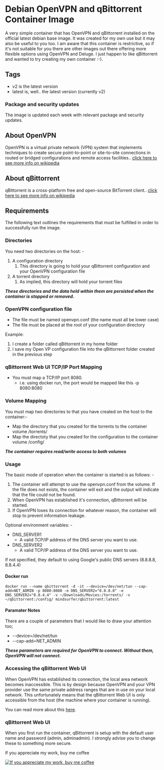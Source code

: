 # Debian OpenVPN and qBittorrent Container Image

A very simple container that has OpenVPN and qBittorrent installed on the official latest debian base image. It was created  for my own use but it may also be useful to you too. I am aware that this container is restrictive, so if it's not suitable for you there are other images out there offering more flexible options using OpenVPN and Deluge. I just happen to like qBittorrent and wanted to try creating my own container :-).

## Tags

- v2 is the latest version 
- latest is, well.. the latest version (currently v2) 

### Package and security updates

The image is updated each week with relevant package and security updates.

## About OpenVPN

OpenVPN is a virtual private network (VPN) system that implements techniques to create secure point-to-point or site-to-site connections in routed or bridged configurations and remote access facilities.. [click here to see more info on wikipedia](https://en.wikipedia.org/wiki/OpenVPN)

## About qBittorrent

qBittorrent is a cross-platform free and open-source BitTorrent client.. [click here to see more info on wikipedia](https://en.wikipedia.org/wiki/QBittorrent)

## Requirements

The following text outlines the requirements that must be fulfilled in order to successfully run the image.

### Directories

You need two directories on the host: -

1. A configuration directory
   1. This directory is going to hold your qBittorrent configuration and your OpenVPN configuration file
2. A torrent directory
   1. As implied, this directory will hold your torrent files

***These directories and the data held within them are persisted when the container is stopped or removed.***

### OpenVPN configuration file

* The file must be named openvpn.conf (the name must all be lower case)
* The file must be placed at the root of your configuration directory

Example:

1. I create a folder called qBittorrent in my home folder
2. I save my Open VP configuration file into the qBittorrent folder created in the previous step

### qBittorrent Web UI TCP/IP Port Mapping

* You must map a TCP/IP port 8080.
  * i.e. using docker run, the port would be mapped like this -p 8080:8080

### Volume Mapping

You must map two directories to that you have created on the host to the container:-

* Map the directory that you created for the torrents to the container volume /torrents/
* Map the directoty that you created for the configuration to the container volume /config/

***The container requires read/write access to both volumes***

### Usage

The basic mode of operation when the container is started is as follows: -

1. The container will attempt to use the openvpn.conf from the volume. If the file does not exists, the container will exit and the output will indicate that the file could not be found.
2. When OpenVPN has established it's connection, qBittorrent will be started.
3. If OpenVPN loses its connection for whatever reason, the container will stop to prevent information leakage.

Optional environment variables: -

* DNS_SERVER1
  * A valid TCP/IP address of the DNS server you want to use.
* DNS_SERVER2
  * A valid TCP/IP address of the DNS server you want to use.

If not specified, they default to using Google's public DNS servers (8.8.8.8, 8.8.4.4)

#### Docker run

`docker run --name qbittorrent
    -d
    -it
    --device=/dev/net/tun
    --cap-add=NET_ADMIN
    -p 8080:8080
    -e DNS_SERVER2="8.8.8.8"
    -e DNS_SERVER2="8.8.4.4"
    -v ~/Downloads/Movies:/torrents/
    -v ~/qbittorrent:/config/
    mindsurfer/qbittorrent:latest`

#### Paramater Notes

There are a couple of parameters that I would like to draw your attention too;

* --device=/dev/net/tun
* --cap-add=NET_ADMIN

***These parameters are required for OpenVPN to connect. Without them, OpenVPN will not connect.***

### Accessing the qBittorrent Web UI

When OpenVPN has established its connection, the local area network becomes inaccessible. This is by design because OpenVPN and your VPN provider use the same private address ranges that are in use on your local network. This unfortunately means that the qBittorrent Web UI is only accessible from the host (the machine where your container is running).

You can read more about this [here](https://openvpn.net/community-resources/how-to/).

### qBittorrent Web UI

When you first run the container, qBittorrent is setup with the default user name and password (admin, adminadmin). I strongly advise you to change these to something more secure.

If you appreciate my work, buy me coffee

[![If you appreciate my work, buy me coffee](https://www.paypalobjects.com/en_US/i/btn/btn_donateCC_LG.gif)](https://www.paypal.com/cgi-bin/webscr?cmd=_s-xclick&hosted_button_id=9A8T62P8DDAMC)
